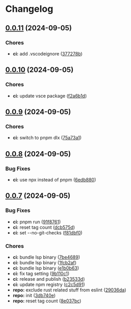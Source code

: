 # Changelog

## [0.0.11](https://github.com/igorsheg/typed-key/compare/v0.0.10...v0.0.11) (2024-09-05)


### Chores

* **ci:** add .vscodeignore ([377278b](https://github.com/igorsheg/typed-key/commit/377278b75a5ecf497ec136289147f6f95b32c380))

## [0.0.10](https://github.com/igorsheg/typed-key/compare/v0.0.9...v0.0.10) (2024-09-05)


### Chores

* **ci:** update vsce package ([f2a6b1d](https://github.com/igorsheg/typed-key/commit/f2a6b1d3c00c013a2bf8794be7ec15f1be0d4204))

## [0.0.9](https://github.com/igorsheg/typed-key/compare/v0.0.8...v0.0.9) (2024-09-05)


### Chores

* **ci:** switch to pnpm dlx ([75a73a1](https://github.com/igorsheg/typed-key/commit/75a73a18a043f806974dcb550b4832794d4a5dd8))

## [0.0.8](https://github.com/igorsheg/typed-key/compare/v0.0.7...v0.0.8) (2024-09-05)


### Bug Fixes

* **ci:** use npx instead of pnpm ([6edb880](https://github.com/igorsheg/typed-key/commit/6edb8808b21bd4bfe39e37dcbbec6d0ed141452a))

## [0.0.7](https://github.com/igorsheg/typed-key/compare/v0.0.6...v0.0.7) (2024-09-05)


### Bug Fixes

* **ci:** pnpm run ([91f8761](https://github.com/igorsheg/typed-key/commit/91f876195dfacc533206d17661108c219a90c93b))
* **ci:** reset tag count ([dcb575d](https://github.com/igorsheg/typed-key/commit/dcb575d2e34bd6dd406bad817377b7d537fb7347))
* **ci:** set --no-git-checks ([f81dbf0](https://github.com/igorsheg/typed-key/commit/f81dbf0964cbd7ab812e4f60993270f6177084b5))


### Chores

* **ci:** bundle lsp binary ([7be4689](https://github.com/igorsheg/typed-key/commit/7be468958b57621d9747bc45f031d9588b1e27b6))
* **ci:** bundle lsp binary ([1fcb2af](https://github.com/igorsheg/typed-key/commit/1fcb2af2a2cfe1ee1cf3a5c06ccf25a9e823fa26))
* **ci:** bundle lsp binary ([e1b0b63](https://github.com/igorsheg/typed-key/commit/e1b0b63c6818cdedeb370427a620551fb2b66a81))
* **ci:** fix tag setting ([9b110c1](https://github.com/igorsheg/typed-key/commit/9b110c174fde7a8a52fcb92202d24a0c42697775))
* **ci:** release and publish ([b23533d](https://github.com/igorsheg/typed-key/commit/b23533d821b26be7879558200afe0e8eda3e7329))
* **ci:** update npm registry ([c2c5d91](https://github.com/igorsheg/typed-key/commit/c2c5d91f01d5f05cb228156e5d47b10675f47f45))
* **repo:** exclude rust related stuff from eslint ([29036da](https://github.com/igorsheg/typed-key/commit/29036da0b76a66154e88814e1a1715ea5334df79))
* **repo:** init ([3db740e](https://github.com/igorsheg/typed-key/commit/3db740e9a418efb2562cce47f93398dc0785b362))
* **repo:** reset tag count ([8e037bc](https://github.com/igorsheg/typed-key/commit/8e037bc8007d3604b00d994e279965c923ad6504))
